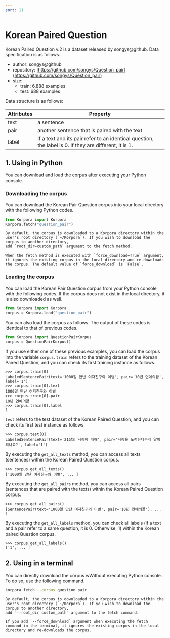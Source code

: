 ```yaml
---
sort: 11
---
```


# Korean Paired Question

Korean Paired Question v.2 is a dataset released by songys@github.
Data specification is as follows.

- author: songys@github
- repository: [https://github.com/songys/Question_pair](https://github.com/songys/Question_pair)
- size:
  - train: 6,888 examples
  - test: 688 examples

Data structure is as follows:

|Attributes|Property|
|---|---|
|text|a sentence|
|pair|another sentence that is paired with the text|
|label|if a text and its pair refer to an identical question, the label is 0. If they are different, it is 1.|

## 1. Using in Python

You can download and load the corpus after executing your Python console.

### Downloading the corpus

You can download the Korean Pair Question corpus into your local directory with the following Python codes.

```python
from Korpora import Korpora
Korpora.fetch("question_pair")
```

```note
By default, the corpus is downloaded to a Korpora directory within the user's root directory (`~/Korpora`). If you wish to download the corpus to another directory,
add `root_dir=custom_path` argument to the fetch method.
```

```tip
When the fetch method is executed with `force_download=True` argument, it ignores the existing corpus in the local directory and re-downloads the corpus. The default value of `force_download` is `False`.
```


### Loading the corpus

You can load the Korean Pair Question corpus from your Python console with the following codes.
If the corpus does not exist in the local directory, it is also downloaded as well.

```python
from Korpora import Korpora
corpus = Korpora.load("question_pair")
```

You can also load the corpus as follows.
The output of these codes is identical to that of previous codes.

```python
from Korpora import QuestionPairKorpus
corpus = QuestionPairKorpus()
```

If you use either one of these previous examples, you can load the corpus into the variable `corpus`.
`train` refers to the training dataset of the Korean Paired Question, and you can check its first training instance as follows.

```
>>> corpus.train[0]
LabeledSentencePair(text='1000일 만난 여자친구와 이별', pair='10년 연예의끝', label='1')
>>> corpus.train[0].text
1000일 만난 여자친구와 이별
>>> corpus.train[0].pair
10년 연예의끝
>>> corpus.train[0].label
1
```

`test` refers to the test dataset of the Korean Paired Question, and you can check its first test instance as follows.

```
>>> corpus.test[0]
LabeledSentencePair(text='21살의 사랑에 대해', pair='사랑을 노력한다는게 말이 되나요?', label='1')
```

By executing the `get_all_texts` method, you can access all texts (sentences) within the Korean Paired Question corpus.

```
>>> corpus.get_all_texts()
['1000일 만난 여자친구와 이별', ... ]
```

By executing the `get_all_pairs` method, you can access all pairs (sentences that are paired with the texts) within the Korean Paired Question corpus.

```
>>> corpus.get_all_pairs()
[SentencePair(text='1000일 만난 여자친구와 이별', pair='10년 연예의끝'), ... ]
```

By executing the `get_all_labels` method, you can check all labels (if a text and a pair refer to a same question, it is 0. Otherwise, 1) within the Korean paired Question corpus.

```
>>> corpus.get_all_labels()
['1', ... ]
```


## 2. Using in a terminal

You can directly download the corpus wWithout executing Python console.
To do so, use the following command.

```bash
korpora fetch --corpus question_pair
```

```note
By default, the corpus is downloaded to a Korpora directory within the user's root directory (`~/Korpora`). If you wish to download the corpus to another directory,
add `--root_dir custom_path` argument to the fetch command.
```

```tip
If you add `--force_download` argument when executing the fetch command in the terminal, it ignores the existing corpus in the local directory and re-downloads the corpus.
```
